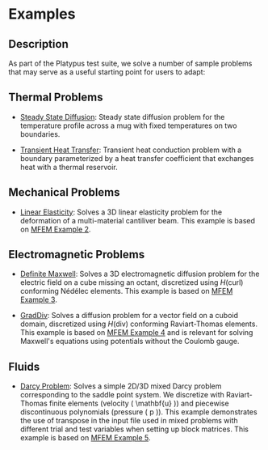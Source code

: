 # Examples

## Description

As part of the Platypus test suite, we solve a number of sample problems that may serve as a useful
starting point for users to adapt:

## Thermal Problems

- [Steady State Diffusion](examples/Diffusion.md): Steady state diffusion problem for the
  temperature profile across a mug with fixed temperatures on two boundaries.

- [Transient Heat Transfer](examples/HeatTransfer.md): Transient heat conduction problem with a
  boundary parameterized by a heat transfer coefficient that exchanges heat with a thermal
  reservoir.

## Mechanical Problems

- [Linear Elasticity](examples/LinearElasticity.md): Solves a 3D linear elasticity problem for
  the deformation of a multi-material cantiliver beam. This example
  is based on [MFEM Example 2](https://mfem.org/examples/).

## Electromagnetic Problems

- [Definite Maxwell](examples/DefiniteMaxwell.md): Solves a 3D electromagnetic diffusion problem for
  the electric field on a cube missing an octant, discretized using $H(\mathrm{curl})$ conforming
  Nédélec elements. This example is based on [MFEM Example 3](https://mfem.org/examples/).

- [GradDiv](examples/GradDiv.md): Solves a diffusion problem for a vector field
  on a cuboid domain, discretized using $H(\mathrm{div})$ conforming
  Raviart-Thomas elements. This example is based on [MFEM Example 4](https://mfem.org/examples/)
  and is relevant for solving Maxwell's equations using potentials without the Coulomb gauge.

## Fluids

- [Darcy Problem](examples/Darcy.md): Solves a simple 2D/3D mixed Darcy problem corresponding to the saddle point system.
We discretize with Raviart-Thomas finite elements (velocity \( \mathbf{u} \)) and piecewise discontinuous
polynomials (pressure \( p \)).
This example demonstrates the use of transpose in the input file used in mixed problems with different trial and
test variables when setting up block matrices.
This example is based on [MFEM Example 5](https://mfem.org/examples/).
